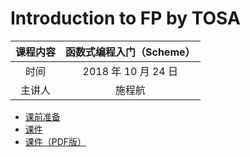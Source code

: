 # Introduction to FP by TOSA

|课程内容|函数式编程入门（Scheme）|
|:-----:|:-----:|
|时间|2018 年 10 月 24 日|
|主讲人|施程航|

- [课前准备](课前准备.md)
- [课件](函数入门.md)
- [课件（PDF版）](函数入门.pdf)
